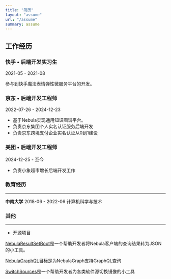 ```yaml
---
title: "简历"
layout: "assume"
url: "/assume"
summary: assume
---
```


## 工作经历

### **快手** • 后端开发实习生

2021-05 - 2021-08

参与到快手魔法表情弹性微服务平台的开发。

### **京东** • 后端开发工程师

2022-07-26 - 2024-12-23

- 基于Nebula实现通用知识图谱平台。
- 负责京东集团个人实名认证服务后端开发
- 负责京东跨境支付企业实名认证从0到1建设

### **美团** • 后端开发工程师

2024-12-25 - 至今

- 负责小象超市增长后端开发工作

### 教育经历
---

**中南大学** 2018-06 - 2022-06 计算机科学与技术

### 其他

---

- 开源项目

[NebulaResultSetBoot](https://github.com/nebula-contrib/NebulaResultSetBoot)是一个帮助开发者将Nebula客户端的查询结果转为JSON的小工具。

[NebulaGraphQL](https://github.com/nebula-contrib/NebulaGraphQL)目标是为NebulaGraph支持GraphQL查询

[SwitchSources](https://github.com/Dragonchu/SwitchSources)是一个帮助开发者为各类软件源切换镜像的小工具
